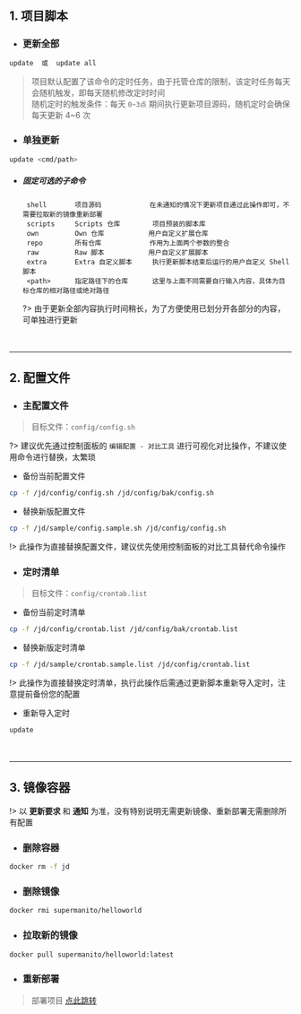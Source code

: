 ## 1. 项目脚本

- ### 更新全部
```bash
update  或  update all
```
> 项目默认配置了该命令的定时任务，由于托管仓库的限制，该定时任务每天会随机触发，即每天随机修改定时时间\
> 随机定时的触发条件：每天 `0~3点` 期间执行更新项目源码，随机定时会确保每天更新 4~6 次

- ### 单独更新
```bash
update <cmd/path>
```
- ##### 固定可选的子命令

       shell       项目源码            在未通知的情况下更新项目通过此操作即可，不需要拉取新的镜像重新部署
       scripts     Scripts 仓库        项目预装的脚本库
       own         Own 仓库           用户自定义扩展仓库
       repo        所有仓库            作用为上面两个参数的整合
       raw         Raw 脚本           用户自定义扩展脚本
       extra       Extra 自定义脚本     执行更新脚本结束后运行的用户自定义 Shell 脚本
       <path>      指定路径下的仓库      这里与上面不同需要自行输入内容，具体为目标仓库的相对路径或绝对路径

  ?> 由于更新全部内容执行时间稍长，为了方便使用已划分开各部分的内容，可单独进行更新

ㅤ

***

## 2. 配置文件

- ### 主配置文件
> 目标文件：`config/config.sh`

?> 建议优先通过控制面板的 `编辑配置 - 对比工具` 进行可视化对比操作，不建议使用命令进行替换，太繁琐

-  备份当前配置文件

```bash
cp -f /jd/config/config.sh /jd/config/bak/config.sh
```

-  替换新版配置文件

```bash
cp -f /jd/sample/config.sample.sh /jd/config/config.sh
```
!> 此操作为直接替换配置文件，建议优先使用控制面板的对比工具替代命令操作

- ### 定时清单
> 目标文件：`config/crontab.list`

  -  备份当前定时清单

```bash
cp -f /jd/config/crontab.list /jd/config/bak/crontab.list
```

 -  替换新版定时清单

```bash
cp -f /jd/sample/crontab.sample.list /jd/config/crontab.list
```
!> 此操作为直接替换定时清单，执行此操作后需通过更新脚本重新导入定时，注意提前备份您的配置

 -  重新导入定时

```bash
update
```

ㅤ

***

## 3. 镜像容器
!> 以 **更新要求** 和 **通知** 为准，没有特别说明无需更新镜像、重新部署无需删除所有配置

- ### 删除容器
```bash
docker rm -f jd
```

- ### 删除镜像
```bash
docker rmi supermanito/helloworld
```

- ### 拉取新的镜像
```bash
docker pull supermanito/helloworld:latest
```

- ### 重新部署
> 部署项目 [点此跳转](./install/部署项目.md)
